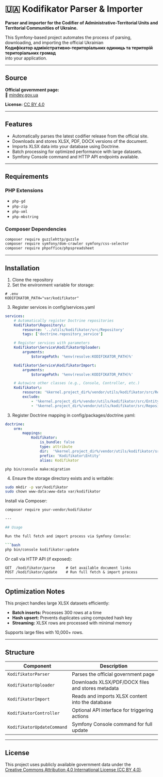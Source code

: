 # 🇺🇦 Kodifikator Parser & Importer

**Parser and importer for the Codifier of Administrative-Territorial Units and Territorial Communities of Ukraine.**

This Symfony-based project automates the process of parsing, downloading, and importing the official Ukrainian  
**Кодифікатор адміністративно-територіальних одиниць та територій територіальних громад**  
into your application.

---

## Source

**Official government page:**  
🔗 [mindev.gov.ua](https://mindev.gov.ua/diialnist/rozvytok-mistsevoho-samovriaduvannia/kodyfikator-administratyvno-terytorialnykh-odynyts-ta-terytorii-terytorialnykh-hromad)

**License:** [CC BY 4.0](https://creativecommons.org/licenses/by/4.0/deed.en)

---

## Features

- Automatically parses the latest codifier release from the official site.
- Downloads and stores XLSX, PDF, DOCX versions of the document.
- Imports XLSX data into your database using Doctrine.
- Batch processing for optimized performance with large datasets.
- Symfony Console command and HTTP API endpoints available.

---

## Requirements

### PHP Extensions

- `php-gd`
- `php-zip`
- `php-xml`
- `php-mbstring`

### Composer Dependencies

```bash
composer require guzzlehttp/guzzle
composer require symfony/dom-crawler symfony/css-selector
composer require phpoffice/phpspreadsheet
```

---

## Installation

1. Clone the repository
2. Set the environment variable for storage:

```dotenv
# .env
KODIFIKATOR_PATH="var/kodifikator"
```
3. Register services in config/services.yaml

```yaml
services:
    # Automatically register Doctrine repositories
    Kodifikator\Repository\:
        resource: '../utils/kodifikator/src/Repository'
        tags: ['doctrine.repository_service']

    # Register services with parameters
    Kodifikator\Service\KodifikatorUploader:
        arguments:
            $storagePath: '%env(resolve:KODIFIKATOR_PATH)%'

    Kodifikator\Service\KodifikatorImport:
        arguments:
            $storagePath: '%env(resolve:KODIFIKATOR_PATH)%'

    # Autowire other classes (e.g., Console, Controller, etc.)
    Kodifikator\:
        resource: '%kernel.project_dir%/vendor/utils/kodifikator/src/Repository'
        exclude:
            - '%kernel.project_dir%/vendor/utils/kodifikator/src/Entity'
            - '%kernel.project_dir%/vendor/utils/kodifikator/src/Repository'
```

3. Register Doctrine mapping in config/packages/doctrine.yaml:

```yaml
doctrine:
    orm:
        mappings:
            Kodifikator:
                is_bundle: false
                type: attribute
                dir:  '%kernel.project_dir%/vendor/utils/kodifikator/src/Entity'
                prefix: 'Kodifikator\Entity'
                alias: Kodifikator
```

```
php bin/console make:migration
```

4. Ensure the storage directory exists and is writable:

```bash
sudo mkdir -p var/kodifikator
sudo chown www-data:www-data var/kodifikator
```


Install via Composer:

```bash
composer require your-vendor/kodifikator

---

## Usage

Run the full fetch and import process via Symfony Console:

```bash
php bin/console kodifikator:update
```

Or call via HTTP API (if exposed):

```http
GET  /kodifikator/parse     # Get available document links
POST /kodifikator/update    # Run full fetch & import process
```

---

## Optimization Notes

This project handles large XLSX datasets efficiently:

- **Batch inserts:** Processes 300 rows at a time
- **Hash upsert:** Prevents duplicates using computed hash key
- **Streaming:** XLSX rows are processed with minimal memory

Supports large files with 10,000+ rows.

---

## Structure

| Component               | Description                                       |
|------------------------|---------------------------------------------------|
| `KodifikatorParser`    | Parses the official government page               |
| `KodifikatorUploader`  | Downloads XLSX/PDF/DOCX files and stores metadata |
| `KodifikatorImport`    | Reads and imports XLSX content into the database  |
| `KodifikatorController`| Optional API interface for triggering actions     |
| `KodifikatorUpdateCommand` | Symfony Console command for full update      |

---

## License

This project uses publicly available government data under the  
[Creative Commons Attribution 4.0 International License (CC BY 4.0)](https://creativecommons.org/licenses/by/4.0/deed.en).
